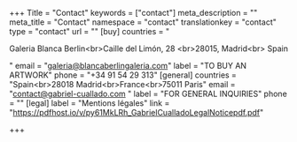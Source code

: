 +++
Title = "Contact"
keywords = ["contact"]
meta_description = ""
meta_title = "Contact"
namespace = "contact"
translationkey = "contact"
type = "contact"
url = ""
[buy]
countries = "<p>Galeria Blanca Berlin&lt;br&gt;Caille del Limón, 28 &lt;br&gt;28015, Madrid&lt;br&gt; Spain</p>"
email = "galeria@blancaberlingaleria.com"
label = "TO BUY AN ARTWORK"
phone = "+34 91 54 29 313"
[general]
countries = "Spain&lt;br&gt;28018 Madrid&lt;br&gt;France&lt;br&gt;75011 Paris"
email = "contact@gabriel-cuallado.com "
label = "FOR GENERAL INQUIRIES"
phone = ""
[legal]
label = "Mentions légales"
link = "https://pdfhost.io/v/py61MkLRh_GabrielCualladoLegalNoticepdf.pdf"

+++
